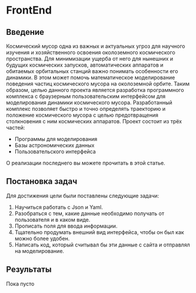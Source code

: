 # FrontEnd

## Введение
Космический мусор одна из важных и актуальных угроз для научного изучения и хозяйственного освоения околоземного космического пространства.
Для минимизации ущерба от него для нынешних и будущих космических запусков, автоматических аппаратов и обитаемых орбитальных станций важно понимать
особенности его динамики. В этом может помочь математическое моделирование поведения частиц космического мусора на околоземной орбите.
Таким образом, целью данного проекта является разработка программного комплекса с браузерным пользовательским интерфейсом
для моделирования динамики космического мусора. Разработанный комплекс позволяет быстро и точно определять траекторию и положение
космического мусора с целью предотвращения столкновения с ним космических аппаратов. Проект состоит из трёх частей:
- Программы для моделирования
- Базы астрономических данных
- Пользовательского интерфейса

О реализации последнего вы можете прочитать в этой статье.

## Постановка задач
Для достижения цели были поставлены следующие задачи:
1) Научиться работать с Json и Yaml. 
2) Разобраться с тем, какие данные необходимо получать от пользователя и в каком виде.
3) Прописать поля для ввода информации.
4) Тщательно продумать внешний вид интерфейса, чтобы он был как можно более удобен.
5) Написать код, который считывал бы эти данные с сайта и отправлял на моделирование.

## Результаты
Пока пусто